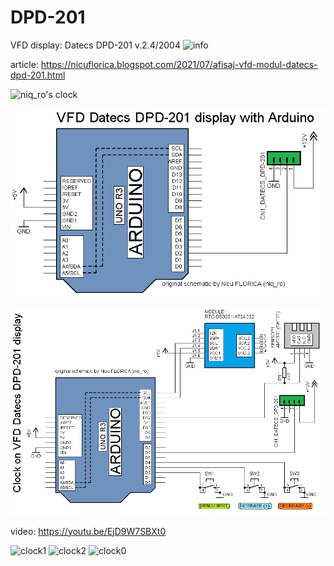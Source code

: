 # DPD-201
VFD display: Datecs DPD-201 v.2.4/2004
![info](https://1.bp.blogspot.com/-kT_3z2Z9770/YOlTVt5NmzI/AAAAAAAAemY/hRmWxikQQG0CvGLZYweZi5H0WCTVRlXwgCLcBGAsYHQ/s385/info_datecs_DPD-201.png)

article: https://nicuflorica.blogspot.com/2021/07/afisaj-vfd-modul-datecs-dpd-201.html

![niq_ro's clock](https://1.bp.blogspot.com/-Z7sEuieB6hs/YOlZRkWuYTI/AAAAAAAAeng/yNdaNIRTbFQPLvEmgFVZWlTOil2qd2ALwCLcBGAsYHQ/s596/ceas1_general.png)

![test schematic](https://github.com/tehniq3/DPD-201/blob/main/DPD-201_Arduino_schematic.png)

![clock](https://github.com/tehniq3/DPD-201/blob/main/DPD-201_clock_Arduino_schematic.png)

video: https://youtu.be/EjD9W7SBXt0

![clock1](https://1.bp.blogspot.com/-jZiQ0zsFvWI/YOlX28fAKbI/AAAAAAAAenA/O2HDrkr58p0yp01LYxU8EYLVMx0_6e2HQCLcBGAsYHQ/w200-h131/ceas0_temperatura.png)
![clock2](https://1.bp.blogspot.com/-psRd_6DNx78/YOlYD0T5H2I/AAAAAAAAenM/Um9_76yakqsfNaolWH43D1HYan93t-0dACLcBGAsYHQ/w200-h131/ceas0_umiditate.png)
![clock0](https://1.bp.blogspot.com/-K16J1vZH5jg/YOmbQ8XbfRI/AAAAAAAAeow/J_VuGsrQaksWk1Kuv2ZzPWemTOGQAOIfQCLcBGAsYHQ/s320/consum.png)
